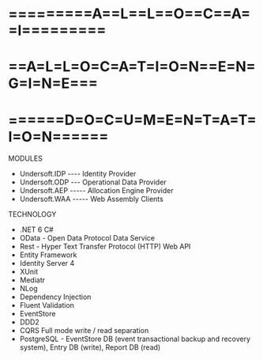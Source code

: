 # =========A==L==L==O==C==A==I=========
# ==A=L=L=O=C=A=T=I=O=N==E=N=G=I=N=E===
# ======D=O=C=U=M=E=N=T=A=T=I=O=N======

MODULES
- Undersoft.IDP ---- Identity Provider
- Undersoft.ODP --- Operational Data Provider
- Undersoft.AEP ----- Allocation Engine Provider 
- Undersoft.WAA ----- Web Assembly Clients 

TECHNOLOGY
- .NET 6 C#
- OData - Open Data Protocol Data Service
- Rest - Hyper Text Transfer Protocol (HTTP) Web API
- Entity Framework
- Identity Server 4
- XUnit 
- Mediatr
- NLog 
- Dependency Injection
- Fluent Validation
- EventStore
- DDD2
- CQRS Full mode write / read separation
- PostgreSQL - EventStore DB (event transactional backup and recovery system), Entry DB (write), Report DB (read)

